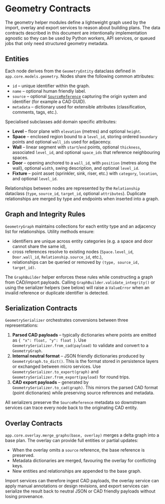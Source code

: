 # Geometry Contracts

The geometry helper modules define a lightweight graph used by the import, overlay
and export services to reason about building plans.  The data contracts described
in this document are intentionally implementation agnostic so they can be used by
Python workers, API services, or queued jobs that only need structured geometry
metadata.

## Entities

Each node derives from the `GeometryEntity` dataclass defined in
`app.core.models.geometry`.  Nodes share the following common attributes:

- `id` – unique identifier within the graph.
- `name` – optional human friendly label.
- `source` – optional [`SourceReference`](../backend/app/core/models/geometry.py)
  capturing the origin system and identifier (for example a CAD GUID).
- `metadata` – dictionary used for extensible attributes (classification,
  comments, tags, etc.).

Specialised subclasses add domain specific attributes:

- **Level** – floor plane with `elevation` (metres) and optional `height`.
- **Space** – enclosed region bound to a `level_id`, storing ordered `boundary`
  points and optional `wall_ids` used for adjacency.
- **Wall** – linear segment with `start`/`end` points, optional `thickness`,
  associated `level_id`, and optional `space_ids` that reference neighbouring
  spaces.
- **Door** – opening anchored to a `wall_id`, with `position` (metres along the
  wall), optional `width`, swing description, and optional `level_id`.
- **Fixture** – point asset (sprinkler, sink, riser, etc.) with `category`,
  `location`, and optional `level_id`.

Relationships between nodes are represented by the `Relationship` dataclass
(`type`, `source_id`, `target_id`, optional `attributes`).  Duplicate
relationships are merged by type and endpoints when inserted into a graph.

## Graph and Integrity Rules

`GeometryGraph` maintains collections for each entity type and an adjacency list
for relationships.  Utility methods ensure:

- identifiers are unique across entity categories (e.g. a space and door cannot
  share the same id),
- cross references resolve to existing nodes (`Space.level_id`, `Door.wall_id`,
  `Relationship.source_id`, etc.),
- relationships can be queried or removed by `(type, source_id, target_id)`.

The `GraphBuilder` helper enforces these rules while constructing a graph from
CAD/import payloads.  Calling `GraphBuilder.validate_integrity()` or using the
serializer helpers (see below) will raise a `ValueError` when an invalid
reference or duplicate identifier is detected.

## Serialization Contracts

`GeometrySerializer` orchestrates conversions between three representations:

1. **Parsed CAD payloads** – typically dictionaries where points are emitted as
   `{ "x": float, "y": float }`.  Use `GeometrySerializer.from_cad(payload)` to
   validate and convert to a `GeometryGraph`.
2. **Internal neutral format** – JSON friendly dictionaries produced by
   `GeometryGraph.to_dict()`.  This is the format stored in persistence layers or
   exchanged between micro services.  Use `GeometrySerializer.to_export(graph)`
   and `GeometrySerializer.from_export(payload)` for round trips.
3. **CAD export payloads** – generated by `GeometrySerializer.to_cad(graph)`.
   This mirrors the parsed CAD format (point dictionaries) while preserving
   source references and metadata.

All serializers preserve the `SourceReference` metadata so downstream services can
trace every node back to the originating CAD entity.

## Overlay Contracts

`app.core.overlay.merge_graphs(base, overlay)` merges a delta graph into a base
plan.  The overlay can provide full entities or partial updates:

- When the overlay omits a `source` reference, the base reference is preserved.
- Metadata dictionaries are merged, favouring the overlay for conflicting keys.
- New entities and relationships are appended to the base graph.

Import services can therefore ingest CAD payloads, the overlay service can apply
manual annotations or design revisions, and export services can serialize the
result back to neutral JSON or CAD friendly payloads without losing provenance.

